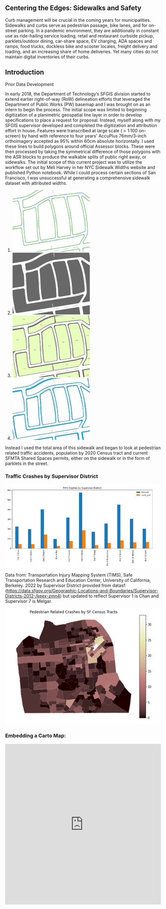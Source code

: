 ## Centering the Edges: Sidewalks and Safety

Curb management will be crucial in the coming years for municipalities. Sidewalks and curbs serve as pedestrian passage, bike lanes, and for on-street parking. In a pandemic environment, they are additionally in constant use as ride-hailing service loading, retail and restaurant curbside pickup, parklets/outdoor dining, car-share space, EV charging, ADA spaces and ramps, food trucks, dockless bike and scooter locales, freight delivery and loading, and an increasing share of home deliveries. 
Yet many cities do not maintain digital inventories of their curbs.

## Introduction
Prior Data Development

In early 2018, the Department of Technology’s SFGIS division started to extend earlier right-of-way (RoW) delineation efforts that leveraged the Department of Public Works (PW) basemap and I was brought on as an intern to begin the process. The initial scope was limited to beginning digitization of a planimetric geospatial line layer in order to develop specifications to place a request for proposal. Instead, myself along with my SFGIS supervisor developed and completed the digitization and attribution effort in house.
Features were transcribed at large scale ( > 1:100 on-screen) by hand with reference to four years' AccuPlus 76mm/3-inch orthoimagery accepted as 95% within 60cm absolute horizontally. I used these lines to build polygons around official Assessor blocks. These were then processed by taking the symmetrical difference of those polygons with the ASR blocks to produce the walkable splits of public right away, or sidewalks. 
The initial scope of this current project was to utilize the workflow set out by Meli Harvey in her NYC Sidewalk Widths website and published Python notebook. While I could process certain sections of San Francisco, I was unsuccessful at generating a comprehensive sidewalk dataset with attributed widths.

1. <img src="https://github.com/ckpeck/ckpeck.github.io/blob/main/lines.JPG" height='200' width='250' alt="lines" />
  
2. <img src="https://github.com/ckpeck/ckpeck.github.io/blob/main/polygons.JPG" height='200' width='250' alt="polygons" />
  
3. <img src="https://github.com/ckpeck/ckpeck.github.io/blob/main/assessorblocks.JPG"  height='200' width='250' alt="assessor blocks" />
  
4. <img src="https://github.com/ckpeck/ckpeck.github.io/blob/main/sidewalks.JPG" height='200' width='250' alt="sidewalks" />

Instead I used the total area of this sidewalk and began to look at pedestrian related traffic accidents, population by 2020 Census tract and current SFMTA Shared Spaces permits, either on the sidewalk or in the form of parklets in the street.

### Traffic Crashes by Supervisor District
<a href="https://tims.berkeley.edu/tools/gismap/"><img src="https://github.com/ckpeck/ckpeck.github.io/blob/main/timcrashgraph.png"></a>

Data from: Transportation Injury Mapping System (TIMS), Safe Transportation Research and Education Center, University of California, Berkeley. 2022 by Supervisor District provided from datasf: (https://data.sfgov.org/Geographic-Locations-and-Boundaries/Supervisor-Districts-2012-/keex-zmn4) but updated to reflect Supervisor 1 is Chan and Supervisor 7 is Melgar. 

<img src="https://github.com/ckpeck/ckpeck.github.io/blob/main/pedcrashes_2020censustracts.png">

### Embedding a Carto Map:
<iframe width="100%" height="520" frameborder="0" src="https://ifarah.carto.com/builder/f16bfc2b-9f15-4688-83d3-e31562c7823b/embed" allowfullscreen webkitallowfullscreen mozallowfullscreen oallowfullscreen msallowfullscreen></iframe>
